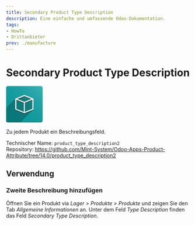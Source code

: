 ```yaml
---
title: Secondary Product Type Description
description: Eine einfache und umfassende Odoo-Dokumentation.
tags:
- HowTo
- Drittanbieter
prev: ./manufacture
---
```

# Secondary Product Type Description
![icon_oms_box](attachments/icon_oms_box.png)

Zu jedem Produkt ein Beschreibungsfeld.

Technischer Name: `product_type_description2`\
Repository: <https://github.com/Mint-System/Odoo-Apps-Product-Attribute/tree/14.0/product_type_description2>

## Verwendung

### Zweite Beschreibung hinzufügen

Öffnen Sie ein Produkt via *Lager > Produkte > Produkte* und zeigen Sie den Tab *Allgemeine Informationen* an. Unter dem Feld *Type Description* finden das Feld *Secondary Type Description*.
